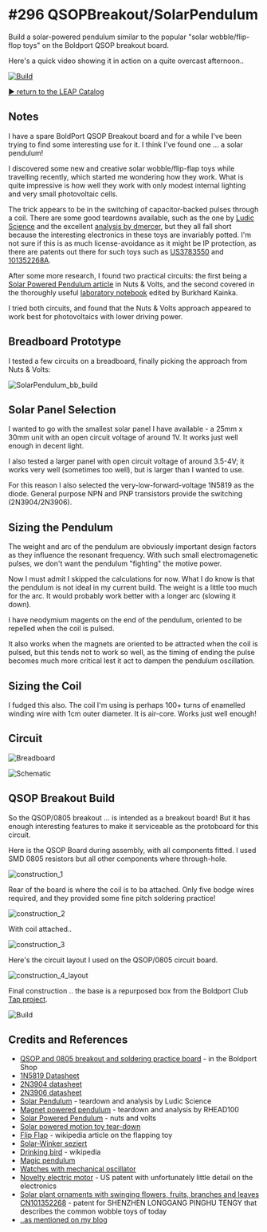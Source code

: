 # #296 QSOPBreakout/SolarPendulum

Build a solar-powered pendulum similar to the popular "solar wobble/flip-flop toys" on the Boldport QSOP breakout board.

Here's a quick video showing it in action on a quite overcast afternoon..

[![Build](./assets/SolarPendulum_build.jpg?raw=true)](http://www.youtube.com/watch?v=buP3zrMjN94)

[:arrow_forward: return to the LEAP Catalog](http://leap.tardate.com)

## Notes

I have a spare BoldPort QSOP Breakout board and for a while I've been trying to find some interesting use for it. I think I've found one ...
a solar pendulum!

I discovered some new and creative solar wobble/flip-flap toys while travelling recently, which started me wondering how they work.
What is quite impressive is how well they work with only modest internal lighting and very small photovoltaic cells.

The trick appears to be in the switching of capacitor-backed pulses through a coil. There are some good teardowns available,
such as the one by
[Ludic Science](https://www.youtube.com/watch?v=M6L-d_dYWIc) and the excellent
[analysis by dmercer](https://ez.analog.com/community/university-program/blog/2015/04/27/solar-powered-motion-toy-tear-down),
but they all fall short because the interesting electronics in these toys are invariably potted.
I'm not sure if this is as much license-avoidance as it might be IP protection, as there are patents out there for such toys such as
[US3783550](https://www.google.com/patents/US3783550?dq=3783550&hl=en&sa=X&ei=X67xUqHPMoOZkQWA5IDYDw&ved=0CDMQ6AEwAA&pageId=105188957426397764872) and [101352268A](https://worldwide.espacenet.com/publicationDetails/biblio?CC=CN&NR=101352268A&KC=A&FT=D&ND=&date=20090128&DB=EPODOC&locale=en_EP).


After some more research, I found two practical circuits: the first being a
[Solar Powered Pendulum article](http://nutsvolts.texterity.com/nutsvolts/201208/?folio=32&pg=32#pg32) in Nuts & Volts,
and the second covered in the thoroughly useful [laboratory notebook](http://www.elektronik-labor.de/Labortagebuch/Tagebuch0716.html#pendel2)
edited by Burkhard Kainka.

I tried both circuits, and found that the Nuts & Volts approach appeared to work best for photovoltaics with lower driving power.


## Breadboard Prototype

I tested a few circuits on a breadboard, finally picking the approach from Nuts & Volts:

![SolarPendulum_bb_build](./assets/SolarPendulum_bb_build.jpg?raw=true)

## Solar Panel Selection

I wanted to go with the smallest solar panel I have available - a 25mm x 30mm unit with an open circuit voltage of around 1V.
It works just well enough in decent light.

I also tested a larger panel with open circuit voltage of around 3.5-4V; it works very well (sometimes too well), but is larger than I wanted to use.

For this reason I also selected the very-low-forward-voltage 1N5819 as the diode. General purpose NPN and PNP transistors provide the switching (2N3904/2N3906).

## Sizing the Pendulum

The weight and arc of the pendulum are obviously important design factors as they influence the resonant frequency.
With such small electromagenetic pulses, we don't want the pendulum "fighting" the motive power.

Now I must admit I skipped the calculations for now. What I do know is that the pendulum is not ideal in my current build.
The weight is a little too much for the arc. It would probably work better with a longer arc (slowing it down).

I have neodymium magents on the end of the pendulum, oriented to be repelled when the coil is pulsed.

It also works when the magnets are oriented to be attracted when the coil is pulsed, but this tends not to work so well, as the timing of
ending the pulse becomes much more critical lest it act to dampen the pendulum oscillation.

## Sizing the Coil

I fudged this also. The coil I'm using is perhaps 100+ turns of enamelled winding wire with 1cm outer diameter.
It is air-core. Works just well enough!

## Circuit

![Breadboard](./assets/SolarPendulum_bb.jpg?raw=true)

![Schematic](./assets/SolarPendulum_schematic.jpg?raw=true)


## QSOP Breakout Build

So the QSOP/0805 breakout ... is intended as a breakout board! But it has enough interesting features to make it
serviceable as the protoboard for this circuit.

Here is the QSOP Board during assembly, with all components fitted. I used SMD 0805 resistors but all other components
where through-hole.

![construction_1](./assets/construction_1.jpg?raw=true)

Rear of the board is where the coil is to ba attached. Only five bodge wires required, and they provided some fine pitch soldering practice!

![construction_2](./assets/construction_2.jpg?raw=true)

With coil attached..

![construction_3](./assets/construction_3.jpg?raw=true)

Here's the circuit layout I used on the QSOP/0805 circuit board.

![construction_4_layout](./assets/construction_4_layout.jpg?raw=true)

Final construction .. the base is a repurposed box from the Boldport Club [Tap project](../../tap).

![Build](./assets/SolarPendulum_build.jpg?raw=true)

## Credits and References
* [QSOP and 0805 breakout and soldering practice board](http://www.boldport.club/shop/product/437246682) - in the Boldport Shop
* [1N5819 Datasheet](http://www.futurlec.com/Diodes/1N5819.shtml)
* [2N3904 datasheet](http://www.futurlec.com/Transistors/2N3904.shtml)
* [2N3906 datasheet](http://www.futurlec.com/Transistors/2N3906.shtml)
* [Solar Pendulum](https://www.youtube.com/watch?v=M6L-d_dYWIc) - teardown and analysis by Ludic Science
* [Magnet powered pendulum](https://www.youtube.com/watch?v=yrKtY7nWc-o) - teardown and analysis by RHEAD100
* [Solar Powered Pendulum](http://nutsvolts.texterity.com/nutsvolts/201208/?folio=32&pg=32#pg32) - nuts and volts
* [Solar powered motion toy tear-down](https://ez.analog.com/community/university-program/blog/2015/04/27/solar-powered-motion-toy-tear-down)
* [Flip Flap](https://en.wikipedia.org/wiki/Flip_Flap) - wikipedia article on the flapping toy
* [Solar-Winker seziert](http://www.elektronik-labor.de/Labortagebuch/Tagebuch0716.html#pendel2)
* [Drinking bird](https://en.wikipedia.org/wiki/Drinking_bird) - wikipedia
* [Magic pendulum](http://www.elektronik.nmp24.de/?Bauanleitungen:Magisches_Pendel)
* [Watches with mechanical oscillator](http://www.hwynen.de/tba840.html)
* [Novelty electric motor](https://www.google.com/patents/US3783550?dq=3783550&hl=en&sa=X&ei=X67xUqHPMoOZkQWA5IDYDw&ved=0CDMQ6AEwAA&pageId=105188957426397764872) - US patent with unfortunately little detail on the electronics
* [Solar plant ornaments with swinging flowers, fruits, branches and leaves CN101352268](https://worldwide.espacenet.com/publicationDetails/biblio?CC=CN&NR=101352268A&KC=A&FT=D&ND=&date=20090128&DB=EPODOC&locale=en_EP) - patent for SHENZHEN LONGGANG PINGHU TENGY that describes the common wobble toys of today
* [..as mentioned on my blog](http://blog.tardate.com/2017/05/leap296-solar-pendulum-on-a-boldport-qsop-breakout.html)

